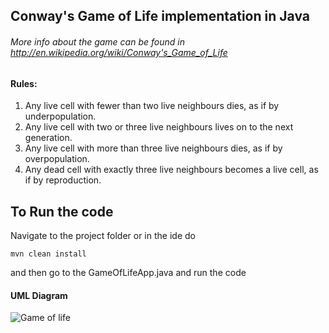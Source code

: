 ## Conway's Game of Life implementation in Java 

###### More info about the game can be found in http://en.wikipedia.org/wiki/Conway's_Game_of_Life

#### Rules:
1. Any live cell with fewer than two live neighbours dies, as if by underpopulation.
2. Any live cell with two or three live neighbours lives on to the next generation.
3. Any live cell with more than three live neighbours dies, as if by overpopulation.
4. Any dead cell with exactly three live neighbours becomes a live cell, as if by reproduction.

## To Run the code
Navigate to the project folder or in the ide do
 ```
mvn clean install
```
and then go to the GameOfLifeApp.java and run the code

#### UML Diagram
![Game of life](https://user-images.githubusercontent.com/57875037/104139524-59bd7180-53ac-11eb-8643-42ff23a43e1e.png)

